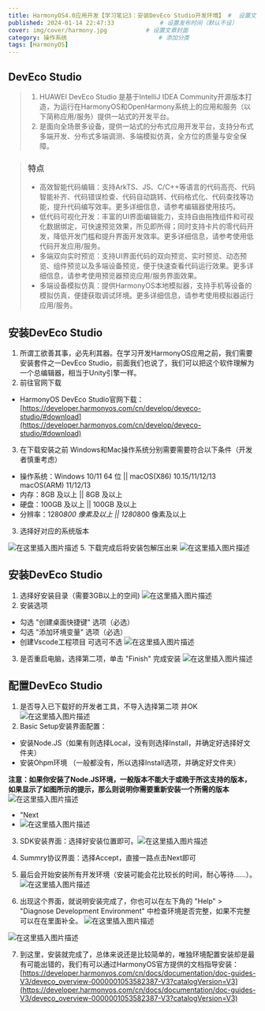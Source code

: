 ```yaml
---
title: HarmonyOS4.0应用开发【学习笔记3：安装DevEco Studio开发环境】 #  设置文章标题
published: 2024-01-14 22:47:33             # 设置发布时间（默认不设）
cover: img/cover/harmony.jpg           # 设置文章封面 
category: 操作系统                          # 添加分类
tags: [HarmonyOS]
---
```


## DevEco Studio

> 1. HUAWEI DevEco Studio 是基于IntelliJ IDEA Community开源版本打造，为运行在HarmonyOS和OpenHarmony系统上的应用和服务（以下简称应用/服务）提供一站式的开发平台。
> 2. 是面向全场景多设备，提供一站式的分布式应用开发平台，支持分布式多端开发、分布式多端调测、多端模拟仿真，全方位的质量与安全保障。


>### 特点
>- 高效智能代码编辑：支持ArkTS、JS、C/C++等语言的代码高亮、代码智能补齐、代码错误检查、代码自动跳转、代码格式化、代码查找等功能，提升代码编写效率。更多详细信息，请参考编辑器使用技巧。
>- 低代码可视化开发：丰富的UI界面编辑能力，支持自由拖拽组件和可视化数据绑定，可快速预览效果，所见即所得；同时支持卡片的零代码开发，降低开发门槛和提升界面开发效率。更多详细信息，请参考使用低代码开发应用/服务。
>- 多端双向实时预览：支持UI界面代码的双向预览、实时预览、动态预览、组件预览以及多端设备预览，便于快速查看代码运行效果。更多详细信息，请参考使用预览器预览应用/服务界面效果。
>- 多端设备模拟仿真：提供HarmonyOS本地模拟器，支持手机等设备的模拟仿真，便捷获取调试环境。更多详细信息，请参考使用模拟器运行应用/服务。

## 安装DevEco Studio
1. 所谓工欲善其事，必先利其器。在学习开发HarmonyOS应用之前，我们需要安装套件之一DevEco Studio，前面我们也说了，我们可以把这个软件理解为一个总编辑器，相当于Unity引擎一样。
2.  前往官网下载
 - HarmonyOS DevEco Studio官网下载：[https://developer.harmonyos.com/cn/develop/deveco-studio/#download](https://developer.harmonyos.com/cn/develop/deveco-studio/#download)

3. 在下载安装之前 Windows和Mac操作系统分别需要需要符合以下条件（开发者慎重考虑）
- 操作系统：Windows 10/11 64 位  ||  macOS(X86) 10.15/11/12/13 macOS(ARM) 11/12/13
- 内存：8GB 及以上  ||  8GB 及以上
- 硬盘：100GB 及以上  || 100GB 及以上
- 分辨率：1280*800 像素及以上  ||  1280*800 像素及以上


 3. 选择好对应的系统版本

![在这里插入图片描述](https://img-blog.csdnimg.cn/direct/c5e117588f0e43eab6144879290f4cf6.png)
5. 下载完成后将安装包解压出来
![在这里插入图片描述](https://img-blog.csdnimg.cn/direct/675850efbb8b40718929a739097798da.png)
## 安装DevEco Studio
 1. 选择好安装目录（需要3GB以上的空间)
![在这里插入图片描述](https://img-blog.csdnimg.cn/direct/0670f882955a4921ae7abfe8eba38e45.png)
 2.  安装选项
 - 勾选 "创建桌面快捷键" 选项（必选）
 - 勾选 "添加环境变量" 选项（必选）
 - 创建Vscode工程项目 可选可不选
![在这里插入图片描述](https://img-blog.csdnimg.cn/direct/c600f8e545004570bcad2d1bb2aa1be9.png)

3. 是否重启电脑，选择第二项，单击 "Finish" 完成安装
![在这里插入图片描述](https://img-blog.csdnimg.cn/direct/c8a79876c30c40e7be24485a4873286a.png)
## 配置DevEco Studio
1. 是否导入已下载好的开发者工具，不导入选择第二项 并OK![在这里插入图片描述](https://img-blog.csdnimg.cn/direct/2b127f1f6ecd46ba88e8ca475564e788.png)
2. Basic Setup安装界面配置：
  -  安装Node.JS（如果有则选择Local，没有则选择Install，并确定好选择好文件夹）
  - 安装Ohpm环境 （一般都没有，所以选择Install选项，并确定好文件夹）

**注意：如果你安装了Node.JS环境，一般版本不能大于或晚于所这支持的版本，如果显示了如图所示的提示，那么则说明你需要重新安装一个所需的版本**
![在这里插入图片描述](https://img-blog.csdnimg.cn/direct/6d1876a0d7634c93928cdc6b55cfb0ff.png)
  - "Next
  - ![在这里插入图片描述](https://img-blog.csdnimg.cn/direct/e6b1eac79a1740f8aaeb426ae2e27318.png)
3. SDK安装界面：选择好安装位置即可。![在这里插入图片描述](https://img-blog.csdnimg.cn/direct/a22058f53a9d4bfcb14147dca59ce997.png)
4. Summry协议界面：选择Accept，直接一路点击Next即可
5. 最后会开始安装所有开发环境（安装可能会花比较长的时间，耐心等待……）。![在这里插入图片描述](https://img-blog.csdnimg.cn/direct/527d4425acff426eab57ef201cb85d1c.png)

6. 出现这个界面，就说明安装完成了，你也可以在左下角的 "Help" > "Diagnose Development Environment" 中检查环境是否完整，如果不完整可以在在里面补全。
![在这里插入图片描述](https://img-blog.csdnimg.cn/direct/42e46d13fed0405ea1d8a50aaec71ffa.png)

![在这里插入图片描述](https://img-blog.csdnimg.cn/direct/5a72bd389f88443eb3b91be9b8ef2902.png)

7. 到这里，安装就完成了，总体来说还是比较简单的，唯独环境配置安装却是最有可能出错的，我们有可以通过HarmonyOS官方提供的文档指导安装：[https://developer.harmonyos.com/cn/docs/documentation/doc-guides-V3/deveco_overview-0000001053582387-V3?catalogVersion=V3](https://developer.harmonyos.com/cn/docs/documentation/doc-guides-V3/deveco_overview-0000001053582387-V3?catalogVersion=V3)